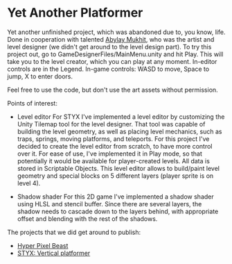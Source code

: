 # Yet Another Platformer
 
Yet another unfinished project, which was abandoned due to, you know, life. Done in cooperation with talented [Abylay Mukhit](https://abylaymukhit.itch.io/), who was the artist and level designer (we didn't get around to the level design part).
To try this project out, go to GameDesignerFiles/MainMenu.unity and hit Play. This will take you to the level creator, which you can play at any moment.
In-editor controls are in the Legend. In-game controls: WASD to move, Space to jump, X to enter doors.

Feel free to use the code, but don't use the art assets without permission.

Points of interest:
- Level editor
For STYX I've implemented a level editor by customizing the Unity Tilemap tool for the level designer. That tool was capable of building the level geometry, as well as placing level mechanics, such as traps, springs, moving platforms, and teleports. For this project I've decided to create the level editor from scratch, to have more control over it. For ease of use, I've implemented it in Play mode, so that potentially it would be available for player-created levels. All data is stored in Scriptable Objects.
This level editor allows to build/paint level geometry and special blocks on 5 different layers (player sprite is on level 4).

- Shadow shader
For this 2D game I've implemented a shadow shader using HLSL and stencil buffer. Since there are several layers, the shadow needs to cascade down to the layers behind, with appropriate offset and blending with the rest of the shadows.

The projects that we did get around to publish:
- [Hyper Pixel Beast](https://apps.apple.com/us/app/hyper-pixel-beast/id1503065407)
- [STYX: Vertical platformer](https://apps.apple.com/us/app/styx-vertical-platformer/id1587424131)
